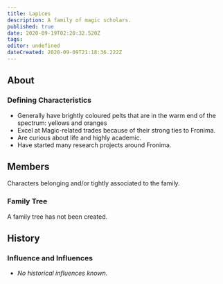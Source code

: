 ```yaml
---
title: Lapices
description: A family of magic scholars.
published: true
date: 2020-09-19T02:20:32.520Z
tags: 
editor: undefined
dateCreated: 2020-09-09T21:18:36.222Z
---
```


## About

### Defining Characteristics

- Generally have brightly coloured pelts that are in the warm end of the spectrum: yellows and oranges
- Excel at Magic-related trades because of their strong ties to Fronima.
- Are curious about life and highly academic.
- Have started many research projects around Fronima.

## Members

Characters belonging and/or tightly associated to the family.

### Family Tree

A family tree has not been created.

## History

### Influence and Influences

- *No historical influences known.*
